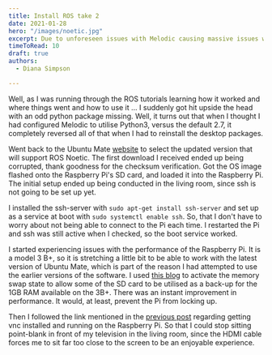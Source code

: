 ```yaml
---
title: Install ROS take 2
date: 2021-01-28
hero: "/images/noetic.jpg"
excerpt: Due to unforeseen issues with Melodic causing massive issues with a variety of packages - I have opted to start from scratch with the more updated ROS Noetic Ninjemys.
timeToRead: 10
draft: true
authors:
  - Diana Simpson

---
```


Well, as I was running through the ROS tutorials learning how it worked and where things went and how to use it ... I suddenly got hit upside the head with an odd python package missing. Well, it turns out that when I thought I had configured Melodic to utilise Python3, versus the default 2.7, it completely reversed all of that when I had to reinstall the desktop packages.

Went back to the Ubuntu Mate [website](https://ubuntu-mate.org/download/arm64/) to select the updated version that will support ROS Noetic. The first download I received ended up being corrupted, thank goodness for the checksum verification. Got the OS image flashed onto the Raspberry Pi's SD card, and loaded it into the Raspberry Pi. The initial setup ended up being conducted in the living room, since ssh is not going to be set up yet.

I installed the ssh-server with `sudo apt-get install ssh-server` and set up as a service at boot with `sudo systemctl enable ssh`. So, that I don't have to worry about not being able to connect to the Pi each time. I restarted the Pi and ssh was still active when I checked, so the boot service worked.

I started experiencing issues with the performance of the Raspberry Pi. It is a model 3 B+, so it is stretching a little bit to be able to work with the latest version of Ubuntu Mate, which is part of the reason I had attempted to use the earlier versions of the software. I used [this blog](https://www.digitalocean.com/community/tutorials/how-to-add-swap-space-on-ubuntu-16-04) to activate the memory swap state to allow some of the SD card to be utilised as a back-up for the 1GB RAM available on the 3B+. There was an instant improvement in performance. It would, at least, prevent the Pi from locking up.

Then I followed the link mentioned in the [previous post](https:www.roboticsbydiana.com) regarding getting vnc installed and running on the Raspberry Pi. So that I could stop sitting point-blank in front of my television in the living room, since the HDMI cable forces me to sit far too close to the screen to be an enjoyable experience.


